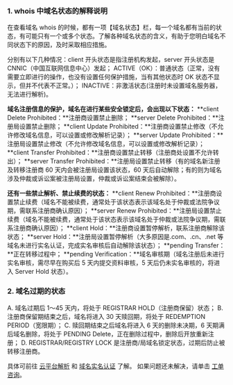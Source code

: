 ### 1. whois 中域名状态的解释说明
在查看域名 whois 的时候，都有一项【域名状态】栏，每一个域名都有当前的状态，有可能只有一个或多个状态。了解各种域名状态的含义，有助于您明白域名不同状态下的原因，及时采取相应措施。

分别有以下几种情况：client 开头状态是指注册机构发起，server 开头状态是 CNNIC（中国互联网信息中心）发起；
ACTIVE（OK）：普通状态（正常，没有需要立即进行的操作，也没有设置任何保护措施，当有其他状态时 OK 状态不显示，但并不代表不正常。）；
INACTIVE：非激活状态(注册时未设置域名服务器，无法进行解析)。

**域名注册信息的保护，域名在进行某些安全锁定后，会出现以下状态：**
**client Delete Prohibited：**注册商设置禁止删除；
**server Delete Prohibited：**注册局设置禁止删除；
**client Update Prohibited：**注册商设置禁止修改（不允许修改域名信息，可以设置或修改解析记录）；
**server Update Prohibited：**注册局设置禁止修改（不允许修改域名信息，可以设置或修改解析记录）；
**client Transfer Prohibited：**注册商设置禁止转移（注册商处设置不允许转出）；
**server Transfer Prohibited：**注册局设置禁止转移（有的域名新注册及转移注册商 60 天内会被注册局设置该状态，60 天后自动解除；有的则为域名涉及仲裁或诉讼案被注册局设置，仲裁或诉讼案结束会被解除）。


**还有一些禁止解析、禁止续费的状态：**
**client Renew Prohibited：**注册商设置禁止续费（域名不能被续费，通常处于该状态表示该域名处于仲裁或法院争议期，需联系注册商确认原因）；
**server Renew Prohibited：**注册局设置禁止续费（域名不能被续费，通常处于该状态表示该域名处于仲裁或法院争议期，需联系注册商确认原因）；
**client Hold：**注册商设置暂停解析，联系注册商解除该状态；
**server Hold：**注册局设置暂停解析（大多原因是.com、.cn、.net 等域名未进行实名认证，完成实名审核后自动解除该状态）；
**pending Transfer：**正在转移过程中；
**pending Verification：**域名审核期（域名注册后未进行实名审核，需尽早在购买后 5 天内提交资料审核，5 天后仍未实名审核的，将进入 Server Hold 状态）。

### 2. 域名过期的状态

A. 域名过期后 1～45 天内，将处于 REGISTRAR HOLD（注册商保留）状态；
B. 注册商保留期结束之后，域名将进入 30 天赎回期，将处于 REDEMPTION PERIOD（宽限期）；
C. 赎回期结束之后域名将进入 6 天的删除未决期，6 天期满后域名删除，将处于 PENDING Delete，正在删除过程中，删除后开放重新注册；
D. REGISTRAR/REGISTRY LOCK 是注册商/局域名锁定状态，过期后防止被转移注册商。

具体可前往 [云平台解析](http://tcecqpoc.fsphere.cn/document/product/302) 和 [域名实名认证](http://tcecqpoc.fsphere.cn/document/product/242/6707) 了解。
如果问题还未解决，请单击 [工单咨询](http://console.tce.fsphere.cn/workorder/category/create?level1_id=16&level2_id=17&level1_name=%E5%85%B6%E4%BB%96%E6%9C%8D%E5%8A%A1&level2_name=%E5%9F%9F%E5%90%8D)。





